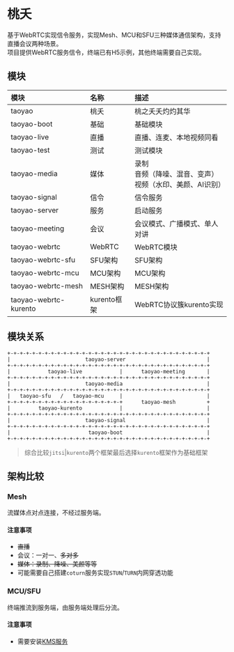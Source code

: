 # 桃夭

基于WebRTC实现信令服务，实现Mesh、MCU和SFU三种媒体通信架构，支持直播会议两种场景。<br />
项目提供WebRTC服务信令，终端已有H5示例，其他终端需要自己实现。

## 模块

|模块|名称|描述|
|:--|:--|:--|
|taoyao|桃夭|桃之夭夭灼灼其华|
|taoyao-boot|基础|基础模块|
|taoyao-live|直播|直播、连麦、本地视频同看|
|taoyao-test|测试|测试模块|
|taoyao-media|媒体|录制<br />音频（降噪、混音、变声）<br />视频（水印、美颜、AI识别）|
|taoyao-signal|信令|信令服务|
|taoyao-server|服务|启动服务|
|taoyao-meeting|会议|会议模式、广播模式、单人对讲|
|taoyao-webrtc|WebRTC|WebRTC模块|
|taoyao-webrtc-sfu|SFU架构|SFU架构|
|taoyao-webrtc-mcu|MCU架构|MCU架构|
|taoyao-webrtc-mesh|MESH架构|MESH架构|
|taoyao-webrtc-kurento|kurento框架|WebRTC协议簇kurento实现|

## 模块关系

```
+-+-+-+-+-+-+-+-+-+-+-+-+-+-+-+-+-+-+-+-+-+-+-+-+-+-+-+-+-+-+-+-+
|                        taoyao-server                          |
+-+-+-+-+-+-+-+-+-+-+-+-+-+-+-+-+-+-+-+-+-+-+-+-+-+-+-+-+-+-+-+-+
|            taoyao-live            |      taoyao-meeting       |
+-+-+-+-+-+-+-+-+-+-+-+-+-+-+-+-+-+-+-+-+-+-+-+-+-+-+-+-+-+-+-+-+
|                        taoyao-media                           |
+-+-+-+-+-+-+-+-+-+-+-+-+-+-+-+-+-+-+-+-+-+-+-+-+-+-+-+-+-+-+-+-+
|   taoyao-sfu   /   taoyao-mcu     |                           |
+-+-+-+-+-+-+-+-+-+-+-+-+-+-+-+-+-+-+      taoyao-mesh          +
|         taoyao-kurento            |                           |
+-+-+-+-+-+-+-+-+-+-+-+-+-+-+-+-+-+-+-+-+-+-+-+-+-+-+-+-+-+-+-+-+
|                        taoyao-signal                          |
+-+-+-+-+-+-+-+-+-+-+-+-+-+-+-+-+-+-+-+-+-+-+-+-+-+-+-+-+-+-+-+-+
|                         taoyao-boot                           |
+-+-+-+-+-+-+-+-+-+-+-+-+-+-+-+-+-+-+-+-+-+-+-+-+-+-+-+-+-+-+-+-+
```

> 综合比较`jitsi`|`kurento`两个框架最后选择`kurento`框架作为基础框架

## 架构比较

### Mesh

流媒体点对点连接，不经过服务端。

#### 注意事项

* ~~直播~~
* 会议：一对一、~~多对多~~
* ~~媒体：录制、降噪、美颜等等~~
* 可能需要自己搭建`coturn`服务实现`STUN`/`TURN`内网穿透功能

### MCU/SFU

终端推流到服务端，由服务端处理后分流。

#### 注意事项

* 需要安装[KMS服务](./docs/Deploy.md#kmskurento-media-server)